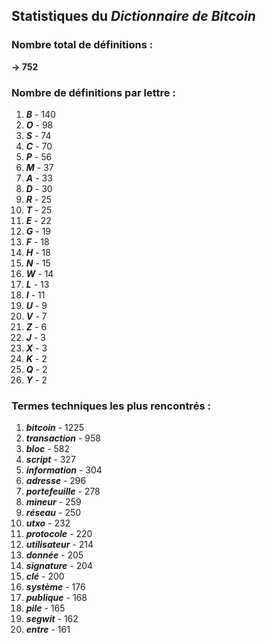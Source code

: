 ## Statistiques du *Dictionnaire de Bitcoin*

### Nombre total de définitions : 
**-> 752**

### Nombre de définitions par lettre :
1. ***B*** - 140
2. ***O*** - 98
3. ***S*** - 74
4. ***C*** - 70
5. ***P*** - 56
6. ***M*** - 37
7. ***A*** - 33
8. ***D*** - 30
9. ***R*** - 25
10. ***T*** - 25
11. ***E*** - 22
12. ***G*** - 19
13. ***F*** - 18
14. ***H*** - 18
15. ***N*** - 15
16. ***W*** - 14
17. ***L*** - 13
18. ***I*** - 11
19. ***U*** - 9
20. ***V*** - 7
21. ***Z*** - 6
22. ***J*** - 3
23. ***X*** - 3
24. ***K*** - 2
25. ***Q*** - 2
26. ***Y*** - 2

### Termes techniques les plus rencontrés :
1. ***bitcoin*** - 1225
2. ***transaction*** - 958
3. ***bloc*** - 582
4. ***script*** - 327
5. ***information*** - 304
6. ***adresse*** - 296
7. ***portefeuille*** - 278
8. ***mineur*** - 259
9. ***réseau*** - 250
10. ***utxo*** - 232
11. ***protocole*** - 220
12. ***utilisateur*** - 214
13. ***donnée*** - 205
14. ***signature*** - 204
15. ***clé*** - 200
16. ***système*** - 176
17. ***publique*** - 168
18. ***pile*** - 165
19. ***segwit*** - 162
20. ***entre*** - 161
